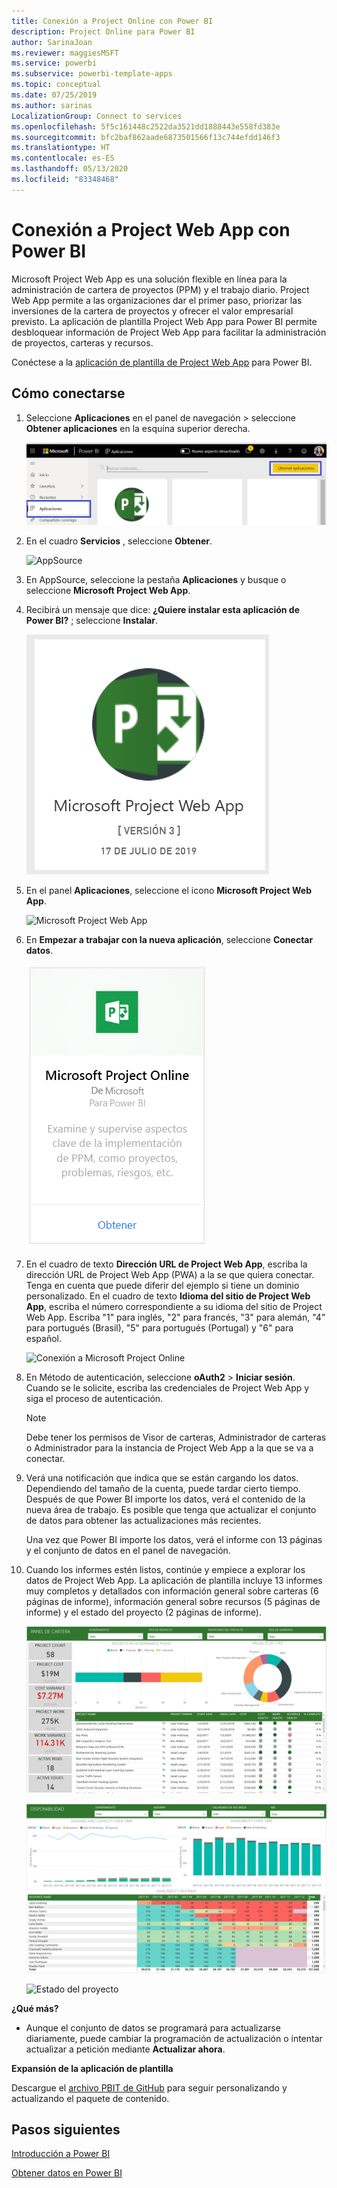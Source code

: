 ```yaml
---
title: Conexión a Project Online con Power BI
description: Project Online para Power BI
author: SarinaJoan
ms.reviewer: maggiesMSFT
ms.service: powerbi
ms.subservice: powerbi-template-apps
ms.topic: conceptual
ms.date: 07/25/2019
ms.author: sarinas
LocalizationGroup: Connect to services
ms.openlocfilehash: 5f5c161448c2522da3521dd1888443e558fd383e
ms.sourcegitcommit: bfc2baf862aade6873501566f13c744efdd146f3
ms.translationtype: HT
ms.contentlocale: es-ES
ms.lasthandoff: 05/13/2020
ms.locfileid: "83348468"
---
```

# <a name="connect-to-project-web-app-with-power-bi"></a>Conexión a Project Web App con Power BI
Microsoft Project Web App es una solución flexible en línea para la administración de cartera de proyectos (PPM) y el trabajo diario. Project Web App permite a las organizaciones dar el primer paso, priorizar las inversiones de la cartera de proyectos y ofrecer el valor empresarial previsto. La aplicación de plantilla Project Web App para Power BI permite desbloquear información de Project Web App para facilitar la administración de proyectos, carteras y recursos.

Conéctese a la [aplicación de plantilla de Project Web App](https://appsource.microsoft.com/product/power-bi/pbi_msprojectonline.pbi-microsoftprojectwebapp) para Power BI.

## <a name="how-to-connect"></a>Cómo conectarse

1. Seleccione **Aplicaciones** en el panel de navegación > seleccione **Obtener aplicaciones** en la esquina superior derecha.

    ![Obtener aplicaciones](media/service-connect-to-project-online/GetApps.png)

2. En el cuadro **Servicios** , seleccione **Obtener**.
   
   ![AppSource](media/service-connect-to-project-online/AppSource.png)
3. En AppSource, seleccione la pestaña **Aplicaciones** y busque o seleccione **Microsoft Project Web App**.
   
4. Recibirá un mensaje que dice: **¿Quiere instalar esta aplicación de Power BI?** ; seleccione **Instalar**. 

   ![Instalación del proyecto web](media/service-connect-to-project-online/ProjectTile.png)
5. En el panel **Aplicaciones**, seleccione el icono **Microsoft Project Web App**. 
   
   ![Microsoft Project Web App](media/service-connect-to-project-online/getstarted.png)
6. En **Empezar a trabajar con la nueva aplicación**, seleccione **Conectar datos**.
   
   ![Conexión a datos](media/service-connect-to-project-online/mproject.png)
7. En el cuadro de texto **Dirección URL de Project Web App**, escriba la dirección URL de Project Web App (PWA) a la se que quiera conectar.  Tenga en cuenta que puede diferir del ejemplo si tiene un dominio personalizado. En el cuadro de texto **Idioma del sitio de Project Web App**, escriba el número correspondiente a su idioma del sitio de Project Web App. Escriba "1" para inglés, "2" para francés, "3" para alemán, "4" para portugués (Brasil), "5" para portugués (Portugal) y "6" para español. 
   
   ![Conexión a Microsoft Project Online](media/service-connect-to-project-online/params.png)
8. En Método de autenticación, seleccione **oAuth2** \> **Iniciar sesión**. Cuando se le solicite, escriba las credenciales de Project Web App y siga el proceso de autenticación.

    > [!NOTE]
    > Debe tener los permisos de Visor de carteras, Administrador de carteras o Administrador para la instancia de Project Web App a la que se va a conectar.

9. Verá una notificación que indica que se están cargando los datos. Dependiendo del tamaño de la cuenta, puede tardar cierto tiempo. Después de que Power BI importe los datos, verá el contenido de la nueva área de trabajo. Es posible que tenga que actualizar el conjunto de datos para obtener las actualizaciones más recientes. 

    Una vez que Power BI importe los datos, verá el informe con 13 páginas y el conjunto de datos en el panel de navegación. 

10. Cuando los informes estén listos, continúe y empiece a explorar los datos de Project Web App. La aplicación de plantilla incluye 13 informes muy completos y detallados con información general sobre carteras (6 páginas de informe), información general sobre recursos (5 páginas de informe) y el estado del proyecto (2 páginas de informe). 

    ![Panel de cartera](media/service-connect-to-project-online/report1.png)
   
    ![Disponibilidad](media/service-connect-to-project-online/report3.png)
   
    ![Estado del proyecto](media/service-connect-to-project-online/report2.png)

**¿Qué más?**

* Aunque el conjunto de datos se programará para actualizarse diariamente, puede cambiar la programación de actualización o intentar actualizar a petición mediante **Actualizar ahora**.

**Expansión de la aplicación de plantilla**

Descargue el [archivo PBIT de GitHub](https://github.com/OfficeDev/Project-Power-BI-Content-Packs) para seguir personalizando y actualizando el paquete de contenido.

## <a name="next-steps"></a>Pasos siguientes
[Introducción a Power BI](../fundamentals/service-get-started.md)

[Obtener datos en Power BI](service-get-data.md)
